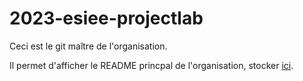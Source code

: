 # 2023-esiee-projectlab

Ceci est le git maître de l'organisation.

Il permet d'afficher le README princpal de l'organisation, stocker [ici](/profile/README.md).
